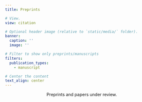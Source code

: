 ```yaml
---
title: Preprints

# View.
view: citation

# Optional header image (relative to `static/media/` folder).
banner:
  caption: ''
  image: ''

# Filter to show only preprints/manuscripts
filters:
  publication_types:
    - manuscript

# Center the content
text_align: center
---
```

<div style="text-align: center; margin-bottom: 0rem;">
Preprints and papers under review.
</div>